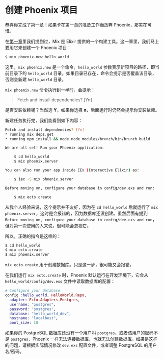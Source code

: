# 创建 Phoenix 项目

恭喜你完成了第一章！如果卡在第一章的准备工作而放弃 Phoenix，那实在可惜。

在[第一章](00-prepare.md)里我们提到过，Mix 是 Elixir 提供的一个构建工具。这一章里，我们马上要用它来创建一个 Phoenix 项目：

```bash
$ mix phoenix.new hello_world
```
这里，`mix phoenix.new` 是一个命令，`hello_world` 参数表示新项目的路径，即当前目录下的 `hello_world` 目录。如果目录已存在，命令会提示是否覆盖该目录，否则会新建 `hello_world` 目录。

`mix phoenix.new` 命令执行到一半时，会提示：

> Fetch and install dependencies? [Yn]

是否安装依赖呢？当然选 **Y**。如果你选择 **n**，后面运行时仍然会提示你安装依赖。

新建任务执行完，我们能看到如下内容：

```bash
Fetch and install dependencies? [Yn]
* running mix deps.get
* running npm install && node node_modules/brunch/bin/brunch build

We are all set! Run your Phoenix application:

    $ cd hello_world
    $ mix phoenix.server

You can also run your app inside IEx (Interactive Elixir) as:

    $ iex -S mix phoenix.server

Before moving on, configure your database in config/dev.exs and run:

    $ mix ecto.create
```

从我个人经验来说，这个提示并不友好，因为在 `cd hello_world` 后就运行了 `mix phoenix.server`，这时是会报错的，因为数据库还没创建。虽然后面有提到 `Before moving on, configure your database in config/dev.exs and run`，但对第一次使用的人来说，很可能会忽视它。

所以，正确的指令是这样的：

```bash
$ cd hello_world
$ mix ecto.create
$ mix phoenix.server
```
`mix ecto.create` 用于创建数据库。只是这一步，很可能又会报错。

在我们运行 `mix ecto.create` 时，Phoenix 默认运行在开发环境下，它会从 `hello_world/config/dev.exs` 文件中读取数据库的配置：

```elixir
# Configure your database
config :hello_world, HelloWorld.Repo,
  adapter: Ecto.Adapters.Postgres,
  username: "postgres",
  password: "postgres",
  database: "hello_world_dev",
  hostname: "localhost",
  pool_size: 10
```
如果你的 PostgreSQL 数据库还没有一个用户叫 `postgres`，或者该用户的密码不是 `postgres`，Phoenix 一样无法连接数据库，也就无法创建数据库。如果是这样的问题，请根据实际情况修改 `dev.exs` 配置文件，或者调整 PostgreSQL 的用户名/密码。
